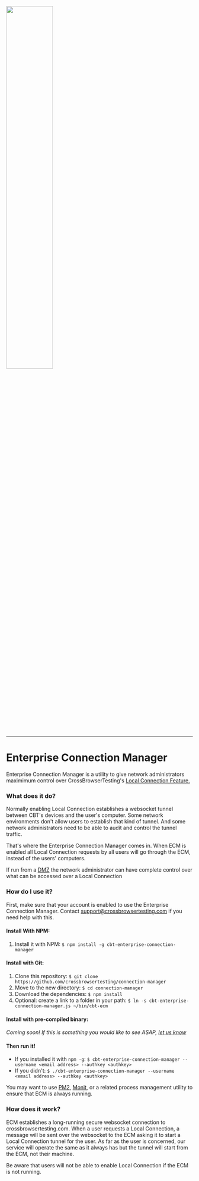 <img src="https://crossbrowsertesting.com/design/images/brand/cbt-sb-logo.svg" width="50%">

----

# Enterprise Connection Manager

Enterprise Connection Manager is a utility to give network administrators maximimum control over
CrossBrowserTesting's [Local Connection
Feature.](https://help.crossbrowsertesting.com/local-connection/general/local-tunnel-overview/)

### What does it do?

Normally enabling Local Connection establishes a websocket tunnel between CBT's devices and the
user's computer. Some network environments don't allow users to establish that kind of tunnel. And
some network administrators need to be able to audit and control the tunnel traffic.

That's where the Enterprise Connection Manager comes in. When ECM is enabled all Local Connection
requests by all users will go through the ECM, instead of the users' computers.

If run from a [DMZ](https://en.wikipedia.org/wiki/DMZ_(computing)) the network administrator can
have complete control over what can be accessed over a Local Connection

### How do I use it?

First, make sure that your account is enabled to use the Enterprise Connection Manager. Contact
[support@crossbrowsertesting.com](mailto:support@crossbrowsertesting.com) if you need help with
this.

#### Install With NPM:

1.  Install it with NPM: `$ npm install -g cbt-enterprise-connection-manager`

#### Install with Git:

1.  Clone this repository: `$ git clone https://github.com/crossbrowsertesting/connection-manager`
2.  Move to the new directory: `$ cd connection-manager`
3.  Download the dependencies: `$ npm install`
4.  Optional: create a link to a folder in your path: `$ ln -s cbt-enterprise-connection-manager.js
    ~/bin/cbt-ecm`

#### Install with pre-compiled binary:

_Coming soon! If this is something you would like to see ASAP, [let us
know](mailto:support@crossbrowsertesting.com)_

#### Then run it!

*   If you installed it with `npm -g`: `$ cbt-enterprise-connection-manager --username <email
    address> --authkey <authkey>`
*   If you didn't: `$ ./cbt-enterprise-connection-manager --username <email address> --authkey
    <authkey>`

You may want to use [PM2](https://github.com/Unitech/pm2),
[Monit](https://bitbucket.org/tildeslash/monit/), or a related process management utility to ensure
that ECM is always running.

### How does it work?

ECM establishes a long-running secure websocket connection to crossbrowsertesting.com. When a user
requests a Local Connection, a message will be sent over the websocket to the ECM asking it to start
a Local Connection tunnel for the user. As far as the user is concerned, our service will operate
the same as it always has but the tunnel will start from the ECM, not their machine.

Be aware that users will not be able to enable Local Connection if the ECM is not running.
